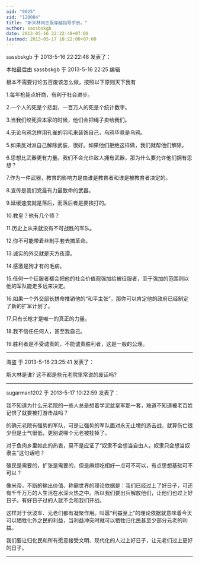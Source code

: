 ```yaml
---
aid: "9025"
zid: "128084"
title: "斯大林同志版穿越指导手册。"
author: sassbskgb
date: 2013-05-16 22:22:48+07:00
lastmod: 2013-05-17 10:22:00+07:00
---
```


sassbskgb 于 2013-5-16 22:22:48 发表了：

本帖最后由 sassbskgb 于 2013-5-16 22:25 编辑

根本不需要讨论五百废该怎么做，按照以下原则天下我有

1.每年枪毙点奸商，有利于社会进步。

2.一个人的死是个悲剧，一百万人的死是个统计数字。

3.当我们绞死资本家的时候，他们会把绳子卖给我们。

4.无论乌鸦怎样用孔雀的羽毛来装饰自己，乌鸦毕竟是乌鸦。

5.如果反对派自己解除武装，很好。如果他们拒绝这样做，我们就帮他们解除。

6.思想比武器更有力量。我们不会允许敌人拥有武器，那为什么要允许他们拥有思想？

7.作为一件武器，教育的影响力是由谁是教育者和谁是被教育者决定的。

8.宣传是我们党最有力最致命的武器。

9.延缓速度就是落后，而落后者是要挨打的。

10.教皇？他有几个师？

11.历史上从来就没有不可战胜的军队。

12.你不可能带着丝制手套去搞革命。

13.诚实的外交就是天方夜谭。

14.感激是狗才有的毛病。

15.任何一个征服者都会把他的社会价值观强加给被征服者，至于强加的范围则以他的军队能走多远来决定。

16.如果一个外交部长拼命推销他的“和平主张”，那你可以肯定他的政府已经制定了新的扩军计划了。

17.只有长枪才是唯一的真正的力量。

18.我不信任任何人，甚至我自己。

19.胜利者是不受谴责的，不能谴责胜利者，这是一般的公理。

---

海盗 于 2013-5-16 23:25:41 发表了：

斯大林是谁? 这不都是些元老院里常说的废话吗?

---

sugarman1202 于 2013-5-17 10:22:59 发表了：

我不知道为什么元老院的一些人总是想着学泥盆皇军那一套，难道不知道被老百姓记恨了就要被打游击战吗？

的确元老院有强势的军队，可是让强势的军队面对永无止境的游击战，就算伤亡很少但是士气很低，更别说哪个元老被挂掉了。

对于鱼肉乡里如此的热衷，莫不是应证了“奴隶不会想当自由人，奴隶只会想当奴隶主”这句话吧？

殖民是需要的，扩张是需要的，但是麻烦吃相好一点可不可以，有点思想基础可不可以？

像米帝，不断的输出价值、称霸世界的理论依据是：我们已经过上了好日子，可还有千千万万的人生活在水深火热之中。所以我们要出兵解放他们，让他们也过上好日子。有好日子过的人就不会和我们开战。

这样对于伏波军、元老们都有凝聚作用。叫嚣“利益至上”的理论依据就意味着今天可以牺牲化外之民的利益，当利益冲突时就可以牺牲归化民甚至少部分元老的利益。

我们要让归化民和所有愿意接受文明、现代化的人过上好日子，让元老们过上更好的日子。

---
